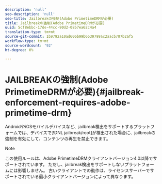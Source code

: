 ```yaml
---
description: 'null'
seo-description: 'null'
seo-title: Jailbreakの強制(Adobe PrimetimeDRMが必要)
title: Jailbreakの強制(Adobe PrimetimeDRMが必要)
uuid: 5cf8ebbc-17de-44cc-90d2-0857ea62c4a4
translation-type: tm+mt
source-git-commit: 1b9792a10ad606b99b6639799ac2aacb707b2af5
workflow-type: tm+mt
source-wordcount: '92'
ht-degree: 0%

---
```



# JAILBREAKの強制(Adobe PrimetimeDRMが必要){#jailbreak-enforcement-requires-adobe-primetime-drm}

AndroidやiOSモバイルデバイスなど、jailbreak検出をサポートするプラットフォームでは、デバイスで[!DNL jailbreak/root]が検出された場合に、jailbreakの強制を有効にして、コンテンツの再生を禁止できます。

>[!NOTE]
>
>この使用ルールは、Adobe PrimetimeDRMクライアントバージョン4.0以降でサポートされています。 ただし、jailbreak検出をサポートしないプラットフォームには影響しません。 古いクライアントでの動作は、ライセンスサーバーでサポートされている最小クライアントバージョンによって異なります。

